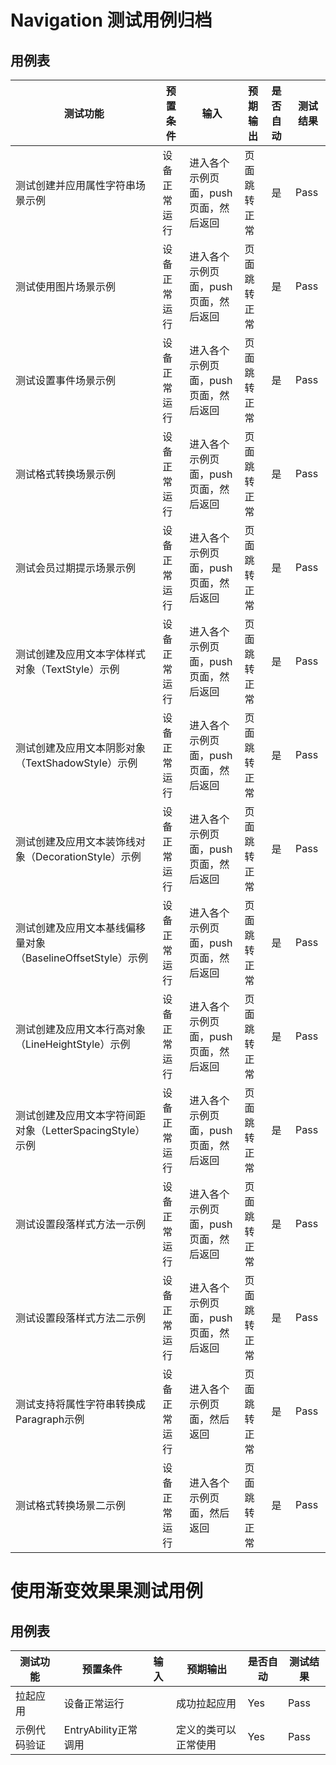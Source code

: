 # Navigation 测试用例归档

## 用例表

| 测试功能            | 预置条件       | 输入            | 预期输出   | 是否自动 | 测试结果 |
| ------------------- | -------------- |---------------|--------| :------- | -------- |
| 测试创建并应用属性字符串场景示例    | 设备正常运行   | 进入各个示例页面，push页面，然后返回 | 页面跳转正常 | 是       | Pass     |
| 测试使用图片场景示例    | 设备正常运行 | 进入各个示例页面，push页面，然后返回 | 页面跳转正常 | 是       | Pass     |
| 测试设置事件场景示例    | 设备正常运行 | 进入各个示例页面，push页面，然后返回 | 页面跳转正常 | 是       | Pass     |
| 测试格式转换场景示例    | 设备正常运行   | 进入各个示例页面，push页面，然后返回 | 页面跳转正常 | 是       | Pass     |
| 测试会员过期提示场景示例    | 设备正常运行 | 进入各个示例页面，push页面，然后返回 | 页面跳转正常 | 是       | Pass     |
| 测试创建及应用文本字体样式对象（TextStyle）示例    | 设备正常运行 | 进入各个示例页面，push页面，然后返回 | 页面跳转正常 | 是       | Pass     |
| 测试创建及应用文本阴影对象（TextShadowStyle）示例    | 设备正常运行 | 进入各个示例页面，push页面，然后返回 | 页面跳转正常 | 是       | Pass     |
| 测试创建及应用文本装饰线对象（DecorationStyle）示例    | 设备正常运行 | 进入各个示例页面，push页面，然后返回 | 页面跳转正常 | 是       | Pass     |
| 测试创建及应用文本基线偏移量对象（BaselineOffsetStyle）示例    | 设备正常运行 | 进入各个示例页面，push页面，然后返回 | 页面跳转正常 | 是       | Pass     |
| 测试创建及应用文本行高对象（LineHeightStyle）示例    | 设备正常运行 | 进入各个示例页面，push页面，然后返回 | 页面跳转正常 | 是       | Pass     |
| 测试创建及应用文本字符间距对象（LetterSpacingStyle）示例    | 设备正常运行 | 进入各个示例页面，push页面，然后返回 | 页面跳转正常 | 是       | Pass     |
| 测试设置段落样式方法一示例    | 设备正常运行 | 进入各个示例页面，push页面，然后返回 | 页面跳转正常 | 是       | Pass     |
| 测试设置段落样式方法二示例    | 设备正常运行 | 进入各个示例页面，push页面，然后返回 | 页面跳转正常 | 是       | Pass     |
| 测试支持将属性字符串转换成Paragraph示例    | 设备正常运行 | 进入各个示例页面，然后返回 | 页面跳转正常 | 是       | Pass     |
| 测试格式转换场景二示例    | 设备正常运行 | 进入各个示例页面，然后返回 | 页面跳转正常 | 是       | Pass     |

# 使用渐变效果果测试用例

## 用例表

| 测试功能   | 预置条件             | 输入                        | 预期输出       | 是否自动 | 测试结果 |
|--------|------------------|---------------------------|------------|------| -------- |
| 拉起应用   | 设备正常运行           |                           | 成功拉起应用     | Yes  | Pass     |
| 示例代码验证 | EntryAbility正常调用 |                           | 定义的类可以正常使用 | Yes  | Pass     |
